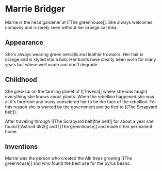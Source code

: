 # Marrie Bridger

Marrie is the head gardener at [[The greenhouse]]. She always welcomes company and is rarely seen without her orange cat inka.

## Appearance

She's always wearing green overalls and leather trowsers. Her hair is orange and is styled into a bob. Her boots have clearly been worn for many years but where well made and don't degrade.

## Childhood

She grew up on the farming planet of [[Trivena]] where she was taught everything she knows about plants. When the rebellion happened she was at it's forefront and many considered her to be the face of the rebellion. For this reason she is wanted by the government and so fled to [[The Scrapyard belt]].

After traveling through [[The Scrapyard belt|the belt]] for about a year she found [[Astroid 4k2l]] and [[The greenhouse]] and made it her permanent home.

## Inventions

Marrie was the person who created the Alk trees growing [[The greenhouse]] and who found the best use for the pyrus beans.
